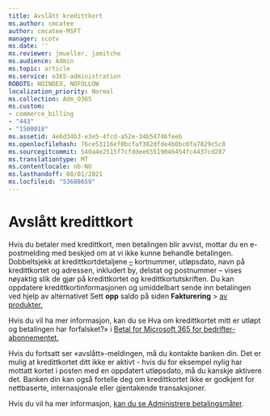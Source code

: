```yaml
---
title: Avslått kredittkort
ms.author: cmcatee
author: cmcatee-MSFT
manager: scotv
ms.date: ''
ms.reviewer: jmueller, jamitche
ms.audience: Admin
ms.topic: article
ms.service: o365-administration
ROBOTS: NOINDEX, NOFOLLOW
localization_priority: Normal
ms.collection: Adm_O365
ms.custom:
- commerce_billing
- "443"
- "1500018"
ms.assetid: 4e6d34b3-e3e5-4fcd-a52e-34b54746feeb
ms.openlocfilehash: 76ce53116ef0bcfaf382dfde4b0bc0fa7829c5c8
ms.sourcegitcommit: 540a4e2515f7cfddee65519046454fc4437cd287
ms.translationtype: MT
ms.contentlocale: nb-NO
ms.lasthandoff: 08/01/2021
ms.locfileid: "53688659"
---
```

# <a name="declined-credit-card"></a>Avslått kredittkort

Hvis du betaler med kredittkort, men betalingen blir avvist, mottar du en e-postmelding med beskjed om at vi ikke kunne behandle betalingen. Dobbeltsjekk at kredittkortdetaljene [–](https://go.microsoft.com/fwlink/p/?linkid=842054) kortnummer, utløpsdato, navn på kredittkortet og adressen, inkludert by, delstat og postnummer – vises nøyaktig slik de gjør på kredittkortet og kredittkortutskriften. Du kan oppdatere kredittkortinformasjonen og umiddelbart sende inn betalingen ved hjelp av alternativet Sett **opp** saldo på siden **Fakturering**  >  [av produkter.](https://go.microsoft.com/fwlink/p/?linkid=842054)

Hvis du vil ha mer informasjon, kan du se Hva om kredittkortet mitt er utløpt og betalingen har forfalsket?» i [Betal for Microsoft 365 for bedrifter-abonnementet.](/microsoft-365/commerce/billing-and-payments/pay-for-your-subscription#what-if-my-credit-card-was-declined-and-my-payment-is-past-due)
  
Hvis du fortsatt ser «avslått»-meldingen, må du kontakte banken din. Det er mulig at kredittkortet ditt ikke er aktivt - hvis du for eksempel nylig har mottatt kortet i posten med en oppdatert utløpsdato, må du kanskje aktivere det. Banken din kan også fortelle deg om kredittkortet ikke er godkjent for nettbaserte, internasjonale eller gjentakende transaksjoner.  
  
Hvis du vil ha mer informasjon, [kan du se Administrere betalingsmåter](/microsoft-365/commerce/billing-and-payments/manage-payment-methods).